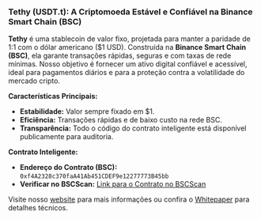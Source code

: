 ### Tethy (USDT.t): A Criptomoeda Estável e Confiável na Binance Smart Chain (BSC)

**Tethy** é uma stablecoin de valor fixo, projetada para manter a paridade de 1:1 com o dólar americano ($1 USD). Construída na **Binance Smart Chain (BSC)**, ela garante transações rápidas, seguras e com taxas de rede mínimas. Nosso objetivo é fornecer um ativo digital confiável e acessível, ideal para pagamentos diários e para a proteção contra a volatilidade do mercado cripto.

**Características Principais:**
- **Estabilidade:** Valor sempre fixado em $1.
- **Eficiência:** Transações rápidas e de baixo custo na rede BSC.
- **Transparência:** Todo o código do contrato inteligente está disponível publicamente para auditoria.

**Contrato Inteligente:**
- **Endereço do Contrato (BSC):** `0xf4A2328c370faA41Ab451CDEF9e12277773B45bb` 
- **Verificar no BSCScan:** [Link para o Contrato no BSCScan](https://bscscan.com/address/0xf4a2328c370faa41ab451cdef9e12277773b45bb#code)

Visite nosso [website](https://www.solidusgrupo.com) para mais informações ou confira o [Whitepaper](https://www.solidusgrupo.com/docs/USDT.t.pdf) para detalhes técnicos.
